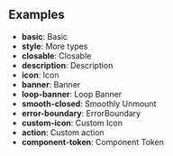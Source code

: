 ## Examples

- **basic**: Basic
- **style**: More types
- **closable**: Closable
- **description**: Description
- **icon**: Icon
- **banner**: Banner
- **loop-banner**: Loop Banner
- **smooth-closed**: Smoothly Unmount
- **error-boundary**: ErrorBoundary
- **custom-icon**: Custom Icon
- **action**: Custom action
- **component-token**: Component Token
